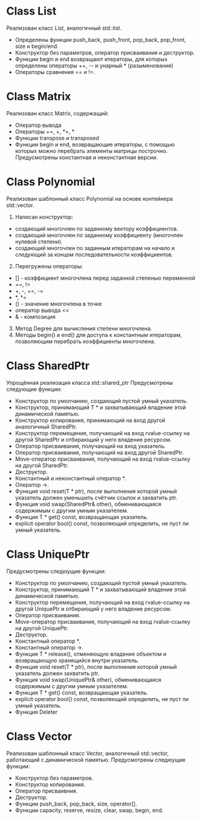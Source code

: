 # Class List
Реализован класс List, аналогичный std::list<int>.
 + Определены функции push_back, push_front, pop_back, pop_front, size и begin/end.
 + Конструктор без параметров, оператор присваивания и деструктор. 
 + Функции begin и end возвращают итераторы, для которых определены операторы ++, -- и унарный * (разыменование)
 + Операторы сравнения == и !=.
 
# Class Matrix
Реализован класс Matrix, содержащий:
 + Оператор вывода
 + Операторы +=, +, *=, *
 + Функции transpose и transposed
 + Функции begin и end, возвращающие итераторы, с помощью которых можно перебрать элементы матрицы построчно. Предусмотрены константная и неконстантная версии.
 
# Class Polynomial
Реализован шаблонный класс Polynomial на основе контейнера std::vector.
1. Написан конструктор:
  + создающий многочлен по заданному вектору коэффициентов.
  + создающий многочлен по заданному коэффициенту (многочлен нулевой степени).
  + создающий многочлен по заданным итераторам на начало и следующий за концом последовательности коэффициентов.
2. Перегружены операторы:
  + [] - коэффициент многочлена перед заданной степенью переменной 
  + ==, !=
  + +, -, +=, -=
  + *, *=
  + () - значение многочлена в точке
  + оператор вывода <<
  + & - композиция
3. Метод Degree для вычисления степени многочлена.
4. Методы begin() и end() для доступа к константным итераторам, позволяющим перебрать коэффициенты многочлена.
 
# Class SharedPtr
Упрощённая реализация класса std::shared_ptr<T>
Предусмотрены следующие функции:
   + Конструктор по умолчанию, создающий пустой умный указатель.
   + Конструктор, принимающий T * и захватывающий владение этой динамической памятью.
   + Конструктор копирования, принимающий на вход другой аналогичный SharedPtr.
   + Конструктор перемещения, получающий на вход rvalue-ссылку на другой SharedPtr и отбирающий у него владение ресурсом.
   + Оператор присваивания, получающий на вход указатель.
   + Оператор присваивания, получающий на вход другой SharedPtr.
   + Move-оператор присваивания, получающий на вход rvalue-ссылку на другой SharedPtr.
   + Деструктор.
   + Константный и неконстантный оператор *.
   + Оператор ->.
   + Функция void reset(T * ptr), после выполнения которой умный указатель должен уменьшить счётчик ссылок и захватить ptr.
   + Функция void swap(SharedPtr& other), обменивающаяся содержимым с другим умным указателем.
   + Функция T * get() const, возвращающая указатель.
   + explicit operator bool() const, позволяющий определить, не пуст ли умный указатель.
 
# Class UniquePtr
Предусмотрены следюущие функции:
   + Конструктор по умолчанию, создающий пустой умный указатель.
   + Конструктор, принимающий T * и захватывающий владение этой динамической памятью.
   + Конструктор перемещения, получающий на вход rvalue-ссылку на другой UniquePtr и отбирающий у него владение ресурсом.
   + Оператор присваивания.
   + Move-оператор присваивания, получающий на вход rvalue-ссылку на другой UniquePtr.
   + Деструктор.
   + Константный оператор *.
   + Константный оператор ->.
   + Функция T * release(), отменяющую владение объектом и возвращающую хранящийся внутри указатель.
   + Функция void reset(T * ptr), после выполнения которой умный указатель должен захватить ptr.
   + Функция void swap(UniquePtr& other), обменивающаяся содержимым с другим умным указателем.
   + Функция T * get() const, возвращающая указатель.
   + explicit operator bool() const, позволяющий определить, не пуст ли умный указатель. 
   + Функция Deleter

# Class Vector
Реализован шаблонный класс Vector, аналогичный std::vector<T>, работающий с динамической памятью.
Предусмотрены следюущие функции:
   + Конструктор без параметров.
   + Конструктор копирования.
   + Оператор присваивния.
   + Деструктор.
   + Функции push_back, pop_back, size, operator[].
   + Функции capacity, reserve, resize, clear, swap, begin, end.

 
 
